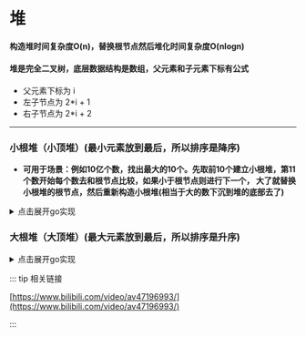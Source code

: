 # 堆
#### 构造堆时间复杂度O(n)，替换根节点然后堆化时间复杂度O(nlogn)
#### 堆是完全二叉树，底层数据结构是数组，父元素和子元素下标有公式
* 父元素下标为 i
* 左子节点为 2*i + 1
* 右子节点为 2*i + 2
---

### 小根堆（小顶堆）(最小元素放到最后，所以排序是降序)
* **可用于场景：例如10亿个数，找出最大的10个。先取前10个建立小根堆，第11个数开始每个数去和根节点比较，如果小于根节点则进行下一个，
大了就替换小根堆的根节点，然后重新构造小根堆(相当于大的数下沉到堆的底部去了)**

<details>

<summary>点击展开go实现</summary>

```go
func buildHeap(arr []int) {
  lastNode := (len(arr) - 1) / 2
  for i := lastNode; i >= 0; i-- {
    heapify(arr, i)
  }
  fmt.Println("buildHeap: ", arr)
  return
}

// 自顶向下递归进行heapify，前提是本身已经构造好了小顶堆，替换根节点时，只需要对根节点调用heapify函数即可
func heapify(arr []int, i int) {
  c1 := 2 * i + 1 // 左子节点
  c2 := 2 * i + 2 // 右子节点
  min := i
  if c1 < len(arr) && arr[c1] < arr[min] {
    min = c1
  }
  if c2 < len(arr) && arr[c2] < arr[min] {
    min = c2
  }
  if min != i {
    swap(arr, min, i)
    heapify(arr, min)
  }
  return // 没有进行替换递归出口
}

// 堆排序：每次将最小值的根节点与最后一个节点互换，然后砍断最后一个节点（即之前的根节点），然后对根节点调用heapify
func heapSort(arr []int) {
  length := len(arr)
  for i := length-1; i >= 0; i-- {
    swap(arr, 0, i)
    arr = arr[:i]
    heapify(arr, 0)
  }
  return
}

func swap(arr []int, i, j int) {
  temp := arr[i]
  arr[i] = arr[j]
  arr[j] = temp
  return
}

func main() {
  arr := []int{4,3,2,5,6,1,10}
  buildHeap(arr)
  heapSort(arr)
  fmt.Println("heapSort: ", arr)
}

// 输出
// buildHeap:  [1 3 2 5 6 4 10]
// heapSort:  [10 6 5 4 3 2 1]
```

</details>

### 大根堆（大顶堆）(最大元素放到最后，所以排序是升序)

<details>

<summary>点击展开go实现</summary>

```go
func buildHeap(arr []int) {
  lastNode := (len(arr) - 1) / 2
  for i := lastNode; i >= 0; i-- {
    heapify(arr, i)
  }
  fmt.Println("buildHeap: ", arr)
  return
}

// 自顶向下递归进行heapify，前提是本身已经构造好了大顶堆，替换根节点时，只需要对根节点调用heapify函数即可
func heapify(arr []int, i int) {
  c1 := 2 * i + 1 // 左子节点
  c2 := 2 * i + 2 // 右子节点
  max := i
  if c1 < len(arr) && arr[c1] > arr[max] {
    max = c1
  }
  if c2 < len(arr) && arr[c2] > arr[max] {
    max = c2
  }
  if max != i {
    swap(arr, max, i)
    heapify(arr, max)
  }
  return // 没有进行替换递归出口
}

// 堆排序：每次将最大值的根节点与最后一个节点互换，然后砍断最后一个节点（即之前的根节点），然后对根节点调用heapify
func heapSort(arr []int) {
  length := len(arr)
  for i := length-1; i >= 0; i-- {
    swap(arr, 0, i)
    arr = arr[:i]
    heapify(arr, 0)
  }
  return
}

func swap(arr []int, i, j int) {
  temp := arr[i]
  arr[i] = arr[j]
  arr[j] = temp
  return
}

func main() {
  arr := []int{4,3,2,5,6,1,10}
  buildHeap(arr)
  heapSort(arr)
  fmt.Println("heapSort: ", arr)
}

// 输出
// buildHeap:  [10 6 4 5 3 1 2]
// heapSort:  [1 2 3 4 5 6 10]
```

</details>

::: tip 相关链接

[https://www.bilibili.com/video/av47196993/](https://www.bilibili.com/video/av47196993/)

:::
